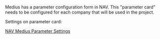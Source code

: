 Medius has a parameter configuration form in NAV. This "parameter card" needs to be configured for each company that will be used in the project.

Settings on parameter card: 

[NAV Medius Parameter Settings](https://medius.atlassian.net/wiki/spaces/MC/pages/82777718/NAV+-+Integration+Deployment+Guide#NAV-IntegrationDeploymentGuide-ConfigurationinNAV)